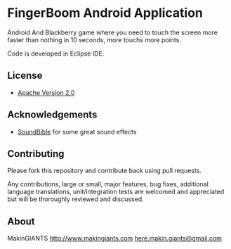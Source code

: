# FingerBoom Android Application

Android And Blackberry game where you need to touch the screen more faster than nothing in 10 seconds, 
more touchs more points.

Code is developed in Eclipse IDE.


## License

* [Apache Version 2.0](http://www.apache.org/licenses/LICENSE-2.0.html)


## Acknowledgements

* [SoundBible](http://soundbible.com/) for some great sound effects


## Contributing

Please fork this repository and contribute back using pull requests.

Any contributions, large or small, major features, bug fixes, additional
language translations, unit/integration tests are welcomed and appreciated
but will be thoroughly reviewed and discussed.


## About

MakinGIANTS
http://www.makingiants.com
here.makin.giants@gmail.com